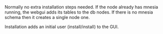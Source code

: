 Normally no extra installation steps needed. If the node already has mnesia
running, the webgui adds its tables to the db nodes. If there is no mnesia
schema then it creates a single node one.

Installation adds an initial user (install/install) to the GUI.
